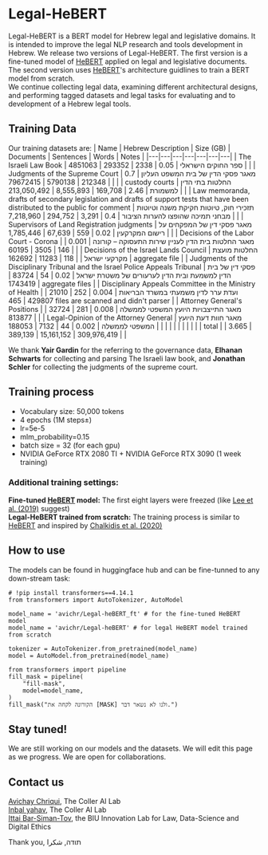 # Legal-HeBERT
Legal-HeBERT is a BERT model for Hebrew legal and legislative domains. It is intended to improve the legal NLP research and tools development in Hebrew. We release two versions of Legal-HeBERT. The first version is a fine-tuned model of [HeBERT](https://github.com/avichaychriqui/HeBERT) applied on legal and legislative documents. The second version uses [HeBERT](https://github.com/avichaychriqui/HeBERT)'s architecture guidlines to train a BERT model from scratch. <br>
We continue collecting legal data, examining different architectural designs, and performing tagged datasets and legal tasks for evaluating and to development of a Hebrew legal tools.

## Training Data
Our training datasets are:
| Name | Hebrew Description | Size (GB) | Documents | Sentences | Words | Notes |
|---|---|---|---|---|---|---|
| The Israeli Law Book | ספר החוקים הישראלי | 0.05 | 2338 | 293352 | 4851063 |  |
| Judgments of the Supreme Court | מאגר פסקי   הדין של בית המשפט העליון | 0.7 | 212348 | 5790138 | 79672415 |  |
| custody courts | החלטות בתי   הדין למשמורת | 2.46 | 169,708 | 8,555,893 | 213,050,492 |  |
| Law memoranda, drafts of secondary legislation and drafts of   support tests that have been distributed to the public for comment | תזכירי חוק,   טיוטות חקיקת משנה וטיוטות מבחני תמיכה שהופצו להערות הציבור | 0.4 | 3,291 | 294,752 | 7,218,960 |  |
| Supervisors of Land Registration judgments | מאגר פסקי   דין של המפקחים על רישום המקרקעין | 0.02 | 559 | 67,639 | 1,785,446 |  |
| Decisions of the Labor Court - Corona |          מאגר החלטות   בית הדין לעניין שירות התעסוקה – קורונה | 0.001 | 146 | 3505 | 60195 |  |
| Decisions of the Israel Lands Council | החלטות   מועצת מקרקעי ישראל |   | 118 | 11283 | 162692 | aggregate file |
| Judgments of the Disciplinary Tribunal and the Israel Police Appeals Tribunal | פסקי  דין של בית הדין למשמעת ובית הדין לערעורים של משטרת ישראל | 0.02 | 54 | 83724 | 1743419 | aggregate files  |
| Disciplinary Appeals Committee in the   Ministry of Health | ועדת   ערר לדין משמעתי במשרד הבריאות | 0.004 | 252 | 21010 | 429807 | 465 files are scanned and didn't parser |
| Attorney General's Positions | מאגר התייצבויות היועץ המשפטי לממשלה | 0.008 | 281 | 32724 | 813877 |  |
| Legal-Opinion of the Attorney General | מאגר חוות דעת היועץ המשפטי לממשלה  | 0.002 | 44 | 7132 | 188053 |  |
|  |  |  |  |  |  |  |
| total |  | 3.665 | 389,139 | 15,161,152 | 309,976,419 |  |

We thank <b>Yair Gardin</b> for the referring to the governance data, <b>Elhanan Schwarts</b> for collecting and parsing The Israeli law book, and <b>Jonathan Schler</b> for collecting the judgments of the supreme court.


## Training process
* Vocabulary size: 50,000 tokens
* 4 epochs (1M steps±)
* lr=5e-5
* mlm_probability=0.15
* batch size = 32 (for each gpu)
* NVIDIA GeForce RTX 2080 TI + NVIDIA GeForce RTX 3090 (1 week training)

### Additional training settings: 
<b>Fine-tuned [HeBERT](https://github.com/avichaychriqui/HeBERT) model:</b> The first eight layers were freezed (like [Lee et al. (2019)](https://arxiv.org/abs/1911.03090) suggest)<br>
<b>Legal-HeBERT trained from scratch:</b> The training process is similar to [HeBERT](https://github.com/avichaychriqui/HeBERT) and inspired by [Chalkidis et al. (2020)](https://arxiv.org/abs/2010.02559) <br>

## How to use
The models can be found in huggingface hub and can be fine-tunned to any down-stream task:
```
# !pip install transformers==4.14.1
from transformers import AutoTokenizer, AutoModel

model_name = 'avichr/Legal-heBERT_ft' # for the fine-tuned HeBERT model 
model_name = 'avichr/Legal-heBERT' # for legal HeBERT model trained from scratch

tokenizer = AutoTokenizer.from_pretrained(model_name)
model = AutoModel.from_pretrained(model_name)

from transformers import pipeline
fill_mask = pipeline(
    "fill-mask",
    model=model_name,
)
fill_mask("הקורונה לקחה את [MASK] ולנו לא נשאר דבר.")
```
## Stay tuned!
We are still working on our models and the datasets. We will edit this page as we progress. We are open for collaborations.

## Contact us
[Avichay Chriqui](mailto:avichayc@mail.tau.ac.il), The Coller AI Lab <br>
[Inbal yahav](mailto:inbalyahav@tauex.tau.ac.il), The Coller AI Lab <br>
[Ittai Bar-Siman-Tov](mailto:Ittai.Bar-Siman-Tov@biu.ac.il), the BIU Innovation Lab for Law, Data-Science and Digital Ethics <br>

Thank you, תודה, شكرا <br>
